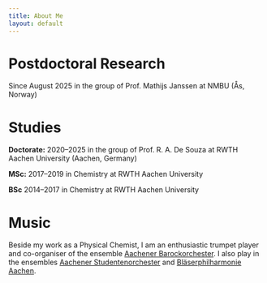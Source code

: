 ```yaml
---
title: About Me
layout: default
---
```


# Postdoctoral Research
Since August 2025 in the group of Prof. Mathijs Janssen at NMBU (&Aring;s, Norway)

# Studies
**Doctorate:**
2020&ndash;2025 in the group of Prof. R. A. De Souza at RWTH Aachen University (Aachen, Germany)

**MSc:**
2017&ndash;2019 in Chemistry at RWTH Aachen University

**BSc**
2014&ndash;2017 in Chemistry at RWTH Aachen University

# Music
Beside my work as a Physical Chemist, I am an enthusiastic trumpet player and co-organiser of the ensemble [Aachener Barockorchester](https://www.instagram.com/aachenerbarockorchester/). I also play in the ensembles [Aachener Studentenorchester](https://www.aso.rwth-aachen.de/) and [Bläserphilharmonie Aachen](https://blaeserphilharmonie-aachen.de/).